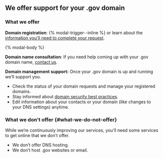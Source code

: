 ## We offer support for your .gov domain
### What we offer

**Domain registration**: {% modal-trigger--inline %} or learn about the [information you'll need to complete your request](../../domains/before).

{% modal-body %}

**Domain name consultation**: If you need help coming up with your .gov domain name, [contact us](../../contact).

**Domain management support:** Once your .gov domain is up and running we’ll support you.

- Check the status of your domain requests and manage your registered domains.
- Stay informed about [domain security best practices](../../domains/security).
- Edit information about your contacts or your domain (like changes to your DNS settings) anytime. 

### What we don’t offer {#what-we-do-not-offer}

While we’re continuously improving our services, you’ll need some services to get online that we don’t offer. 
- We don’t offer DNS hosting. 
- We don’t host .gov websites or email.
